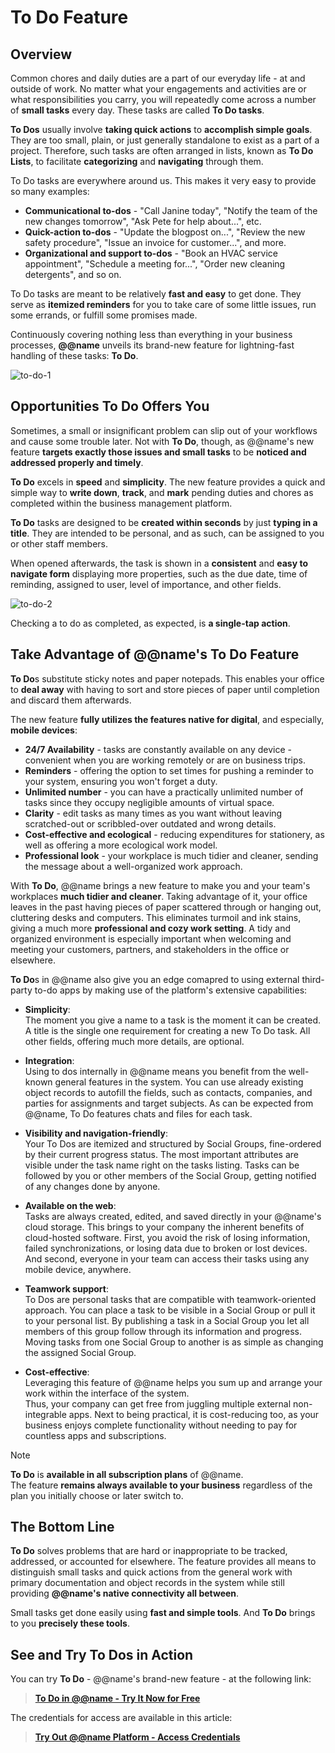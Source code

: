 # To Do Feature

## Overview

Common chores and daily duties are a part of our everyday life - at and outside of work. 
No matter what your engagements and activities are or what responsibilities you carry, you will repeatedly come across a number of **small tasks** every day. 
These tasks are called **To Do tasks**.  

**To Dos** usually involve **taking quick actions** to **accomplish simple goals**. 
They are too small, plain, or just generally standalone to exist as a part of a project. 
Therefore, such tasks are often arranged in lists, known as **To Do Lists**, to facilitate **categorizing** and **navigating** through them.  

To Do tasks are everywhere around us. 
This makes it very easy to provide so many examples:  

* **Communicational to-dos** - "Call Janine today", "Notify the team of the new changes tomorrow", "Ask Pete for help about...", etc. 
* **Quick-action to-dos** - "Update the blogpost on...", "Review the new safety procedure", "Issue an invoice for customer...", and more. 
* **Organizational and support to-dos** - "Book an HVAC service appointment", "Schedule a meeting for...", "Order new cleaning detergents", and so on.  

To Do tasks are meant to be relatively **fast and easy** to get done. 
They serve as **itemized reminders** for you to take care of some little issues, run some errands, or fulfill some promises made.  

Continuously covering nothing less than everything in your business processes, **@@name** unveils its brand-new feature for lightning-fast handling of these tasks: **To Do**.  

![to-do-1](https://user-images.githubusercontent.com/106669250/203780016-4057686b-fc52-4c71-8032-f5c58071f3c1.jpg)

## Opportunities To Do Offers You

Sometimes, a small or insignificant problem can slip out of your workflows and cause some trouble later. 
Not with **To Do**, though, as @@name's new feature **targets exactly those issues and small tasks** to be **noticed and addressed properly and timely**.  

**To Do** excels in **speed** and **simplicity**. 
The new feature provides a quick and simple way to **write down**, **track**, and **mark** pending duties and chores as completed within the business management platform. 

**To Do** tasks are designed to be **created within seconds** by just **typing in a title**. 
They are intended to be personal, and as such, can be assigned to you or other staff members.  

When opened afterwards, the task is shown in a **consistent** and **easy to navigate form** displaying more properties, such as the due date, time of reminding, assigned to user, level of importance, and other fields.  

![to-do-2](https://user-images.githubusercontent.com/106669250/203780118-04d88a78-a70e-4549-87c7-e8b988a7f4f9.jpg)

Checking a to do as completed, as expected, is **a single-tap action**.  

## Take Advantage of @@name's To Do Feature

**To Do**s substitute sticky notes and paper notepads. 
This enables your office to **deal away** with having to sort and store pieces of paper until completion and discard them afterwards.  

The new feature **fully utilizes the features native for digital**, and especially, **mobile devices**:  

* **24/7 Availability** - tasks are constantly available on any device - convenient when you are working remotely or are on business trips. 
* **Reminders** - offering the option to set times for pushing a reminder to your system, ensuring you won't forget a duty. 
* **Unlimited number** - you can have a practically unlimited number of tasks since they occupy negligible amounts of virtual space. 
* **Clarity** - edit tasks as many times as you want without leaving scratched-out or scribbled-over outdated and wrong details. 
* **Cost-effective and ecological** - reducing expenditures for stationery, as well as offering a more ecological work model. 
* **Professional look** - your workplace is much tidier and cleaner, sending the message about a well-organized work approach.  


With **To Do**, @@name brings a new feature to make you and your team's workplaces **much tidier and cleaner**. 
Taking advantage of it, your office leaves in the past having pieces of paper scattered through or hanging out, cluttering desks and computers. 
This eliminates turmoil and ink stains, giving a much more **professional and cozy work setting**. 
A tidy and organized environment is especially important when welcoming and meeting your customers, partners, and stakeholders in the office or elsewhere.  

**To Do**s in @@name also give you an edge comapred to using external third-party to-do apps by making use of the platform's extensive capabilities:  

* **Simplicity**:  
The moment you give a name to a task is the moment it can be created. 
A title is the single one requirement for creating a new To Do task. 
All other fields, offering much more details, are optional.  

* **Integration**:  
Using to dos internally in @@name means you benefit from the well-known general features in the system. 
You can use already existing object records to autofill the fields, such as contacts, companies, and parties for assignments and target subjects. 
As can be expected from @@name, To Do features chats and files for each task.  

* **Visibility and navigation-friendly**:  
Your To Dos are itemized and structured by Social Groups, fine-ordered by their current progress status. 
The most important attributes are visible under the task name right on the tasks listing.
Tasks can be followed by you or other members of the Social Group, getting notified of any changes done by anyone.  

* **Available on the web**:  
Tasks are always created, edited, and saved directly in your @@name's cloud storage. 
This brings to your company the inherent benefits of cloud-hosted software. 
First, you avoid the risk of losing information, failed synchronizations, or losing data due to broken or lost devices.  
And second, everyone in your team can access their tasks using any mobile device, anywhere.  

* **Teamwork support**:  
To Dos are personal tasks that are compatible with teamwork-oriented approach. 
You can place a task to be visible in a Social Group or pull it to your personal list. 
By publishing a task in a Social Group you let all members of this group follow through its information and progress. 
Moving tasks from one Social Group to another is as simple as changing the assigned Social Group.  

* **Cost-effective**:  
Leveraging this feature of @@name helps you sum up and arrange your work within the interface of the system.  
Thus, your company can get free from juggling multiple external non-integrable apps. 
Next to being practical, it is cost-reducing too, as your business enjoys complete functionality without needing to pay for countless apps and subscriptions.  

> [!NOTE]
> **To Do** is **available in all subscription plans** of @@name.  
> The feature **remains always available to your business** regardless of the plan you initially choose or later switch to.  

## The Bottom Line 

**To Do** solves problems that are hard or inappropriate to be tracked, addressed, or accounted for elsewhere. 
The feature provides all means to distinguish small tasks and quick actions from the general work with primary documentation and object records in the system while still providing **@@name's native connectivity all between**.  

Small tasks get done easily using **fast and simple tools**. 
And **To Do** brings to you **precisely these tools**.  

## See and Try To Dos in Action

You can try **To Do** - @@name's brand-new feature - at the following link:  

> **[To Do in @@name - Try It Now for Free](https://testdb.my.erp.net/cl/groups/Communities_Social_Groups(cc78900f-b0a3-4761-865f-96cdd1927213)?section=todo)**

The credentials for access are available in this article: 

> **[Try Out @@name Platform - Access Credentials](https://info.erp.net/information/try-our-system.md)**
